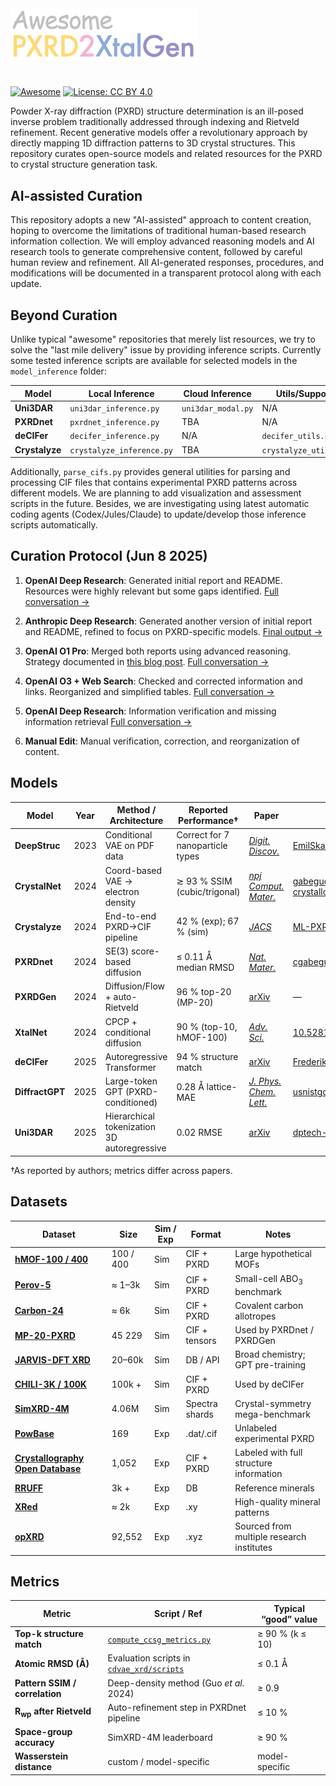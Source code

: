<img src="assets/logo.png" width="300">

#

[![Awesome](https://awesome.re/badge.svg)](https://awesome.re)
[![License: CC BY 4.0](https://img.shields.io/badge/License-CC_BY_4.0-lightgrey.svg)](LICENSE)



Powder X-ray diffraction (PXRD) structure determination is an ill-posed inverse problem traditionally addressed through indexing and Rietveld refinement. Recent generative models offer a revolutionary approach by directly mapping 1D diffraction patterns to 3D crystal structures. This repository curates open-source models and related resources for the PXRD to crystal structure generation task.

## AI-assisted Curation

This repository adopts a new "AI-assisted" approach to content creation, hoping to overcome the limitations of traditional human-based research information collection. We will employ advanced reasoning models and AI research tools to generate comprehensive content, followed by careful human review and refinement. All AI-generated responses, procedures, and modifications will be documented in a transparent protocol along with each update.

## Beyond Curation

Unlike typical "awesome" repositories that merely list resources, we try to solve the "last mile delivery" issue by providing inference scripts. Currently some tested inference scripts are available for selected models in the `model_inference` folder:

| Model | Local Inference | Cloud Inference | Utils/Support | Environment |
|-------|-----------------|-----------------|---------------|-------------|
| **Uni3DAR** | `uni3dar_inference.py` | `uni3dar_modal.py` | N/A | `uni3dar_env.yml` |
| **PXRDnet** | `pxrdnet_inference.py` | TBA | N/A | `pxrdnet_env.yml` |
| **deCIFer** | `decifer_inference.py` | N/A | `decifer_utils.py` | `decifer_env.yml` |
| **Crystalyze** | `crystalyze_inference.py` | TBA | `crystalyze_utils.py` | `crystalyze_env.yml` |

Additionally, `parse_cifs.py` provides general utilities for parsing and processing CIF files that contains experimental PXRD patterns across different models. We are planning to add visualization and assessment scripts in the future. Besides, we are investigating using latest automatic coding agents (Codex/Jules/Claude) to update/develop those inference scripts automatically.


## Curation Protocol (Jun 8 2025)
1. **OpenAI Deep Research**: Generated initial report and README. Resources were highly relevant but some gaps identified. [Full conversation →](https://chatgpt.com/share/68461d44-2e8c-8005-a54f-e4fc7e3e462c)

2. **Anthropic Deep Research**: Generated another version of initial report and README, refined to focus on PXRD-specific models. [Final output →](https://claude.ai/public/artifacts/c47e47fb-55e8-4329-bf47-f602c281517f)

3. **OpenAI O1 Pro**: Merged both reports using advanced reasoning. Strategy documented in [this blog post](https://xiangyu-yin.com/content/post_deep_research.html). [Full conversation →](https://chatgpt.com/share/68462b6d-c924-8005-b27b-9315ee87796b)

4. **OpenAI O3 + Web Search**: Checked and corrected information and links. Reorganized and simplified tables. [Full conversation →](https://chatgpt.com/share/68462cb8-f7b4-8005-96e9-8b3d255a144f)

5. **OpenAI Deep Research**: Information verification and missing information retrieval [Full conversation →](https://chatgpt.com/share/68467093-dae0-8005-9afc-a0c40f0eb412)

6. **Manual Edit**: Manual verification, correction, and reorganization of content.



## Models

| Model           | Year | Method / Architecture                               | Reported Performance†            | Paper                                             | Implementation                                                 |
| --------------- | ---- | --------------------------------------------------- | -------------------------------- | ------------------------------------------------- | -------------------------------------------------------------- |
| **DeepStruc**   | 2023 | Conditional VAE on PDF data                         | Correct for 7 nanoparticle types | [*Digit. Discov.*](https://pubs.rsc.org/en/content/articlelanding/2023/dd/d2dd00086e)                      | [EmilSkaaning/DeepStruc](https://github.com/EmilSkaaning/DeepStruc)            |
| **CrystalNet**  | 2024 | Coord-based VAE → electron density                  | ≳ 93 % SSIM (cubic/trigonal)     | [*npj Comput. Mater.*](https://www.nature.com/articles/s41524-024-01401-8)                | [gabeguo/deep-crystallography-public](https://github.com/gabeguo/deep-crystallography-public) |
| **Crystalyze**  | 2024 | End-to-end PXRD→CIF pipeline                        | 42 % (exp); 67 % (sim)           | [*JACS*](https://pubs.acs.org/doi/abs/10.1021/jacs.4c10244)                          | [ML-PXRD/Crystalyze](https://github.com/ML-PXRD/Crystalyze)                                                              |
| **PXRDnet**     | 2024 | SE(3) score-based diffusion                         | ≤ 0.11 Å median RMSD             | [*Nat. Mater.*](https://www.nature.com/articles/s41563-025-02220-y)                                  | [cgabeguo/cdvae_xrd](https://github.com/gabeguo/cdvae_xrd)             |
| **PXRDGen**     | 2024 | Diffusion/Flow + auto-Rietveld                      | 96 % top-20 (MP-20)              | [arXiv](https://arxiv.org/abs/2409.04727)                                  | —                                                              |
| **XtalNet**     | 2024 | CPCP + conditional diffusion                        | 90 % (top-10, hMOF-100)          | [*Adv. Sci.*](https://advanced.onlinelibrary.wiley.com/doi/full/10.1002/advs.202410722) | [10.5281/zenodo.13629658](https://zenodo.org/records/13629658)                                                              |
| **deCIFer**     | 2025 | Autoregressive Transformer                          | 94 % structure match             | [arXiv](https://arxiv.org/abs/2502.02189)                                  | [FrederikLizakJohansen/deCIFer](https://github.com/FrederikLizakJohansen/deCIFer)     |
| **DiffractGPT** | 2025 | Large-token GPT (PXRD-conditioned)                  | 0.28 Å lattice-MAE               | [*J. Phys. Chem. Lett.*](https://pubs.acs.org/doi/full/10.1021/acs.jpclett.4c03137)             | [usnistgov/atomgpt](https://github.com/usnistgov/atomgpt)      |
| **Uni3DAR** | 2025 | Hierarchical tokenization 3D autoregressive                  | 0.02 RMSE               | [arXiv](https://arxiv.org/abs/2503.16278)             | [dptech-corp/Uni-3DAR](https://github.com/dptech-corp/Uni-3DAR)      |

†As reported by authors; metrics differ across papers.



## Datasets

| Dataset                                                                                          | Size      | Sim / Exp | Format         | Notes                                |
| ------------------------------------------------------------------------------------------------ | --------- | --------- | -------------- | ------------------------------------ |
| **[hMOF-100 / 400](https://doi.org/10.5281/zenodo.13629658)**                   | 100 / 400 | Sim       | CIF + PXRD     | Large hypothetical MOFs              |
| **[Perov-5](https://figshare.com/articles/dataset/Perov5/22705189)**          | ≈ 1–3k   | Sim       | CIF + PXRD     | Small-cell ABO<sub>3</sub> benchmark |
| **[Carbon-24](https://huggingface.co/datasets/albertvillanova/carbon_24)**  | ≈ 6k     | Sim       | CIF + PXRD     | Covalent carbon allotropes           |
| **[MP-20-PXRD](https://github.com/gabeguo/cdvae_xrd/tree/main/data/mp_20)**     | 45 229    | Sim       | CIF + tensors  | Used by PXRDnet / PXRDGen            |
| **[JARVIS-DFT XRD](https://jarvis.nist.gov/)**                             | 20–60k   | Sim       | DB / API       | Broad chemistry; GPT pre-training    |
| **[CHILI-3K / 100K](https://github.com/UlrikFriisJensen/CHILI)** | 100k + | Sim | CIF + PXRD | Used by deCIFer |
| **[SimXRD-4M](https://openreview.net/forum?id=mkuB677eMM)**                 | 4.06M    | Sim       | Spectra shards | Crystal-symmetry mega-benchmark      |
| **[PowBase](http://www.cristal.org/powbase/index.html)**                 | 169    | Exp       | .dat/.cif |  Unlabeled experimental PXRD      |
| **[Crystallography Open Database](https://www.crystallography.net/cod/)**                 | 1,052    | Exp       | CIF + PXRD | Labeled with full structure information      |
| **[RRUFF](https://rruff.info/)** | 3k + | Exp | DB | Reference minerals|
| **[XRed](https://github.com/WPEM/XRED)**                                        | ≈ 2k     | Exp       | .xy            | High-quality mineral patterns        |
| **[opXRD](https://zenodo.org/records/15298026)**                 | 92,552    | Exp       | .xyz | Sourced from multiple research institutes      |


## Metrics

| Metric                            | Script / Ref                                                                                                                    | Typical “good” value |
| --------------------------------- | ------------------------------------------------------------------------------------------------------------------------------- | -------------------- |
| **Top-k structure match**         | [`compute_ccsg_metrics.py`](https://github.com/dptech-corp/XtalNet/blob/main/scripts/compute_ccsg_metrics.py) | ≥ 90 % (k ≤ 10)      |
| **Atomic RMSD (Å)**               | Evaluation scripts in [`cdvae_xrd/scripts`](https://github.com/gabeguo/cdvae_xrd/tree/main/scripts)            | ≤ 0.1 Å              |
| **Pattern SSIM / correlation**    | Deep-density method (Guo *et al.* 2024)                                                                        | ≥ 0.9                |
| **R<sub>wp</sub> after Rietveld** | Auto-refinement step in PXRDnet pipeline                                                                       | ≤ 10 %               |
| **Space-group accuracy**          | SimXRD-4M leaderboard                                                                                      | ≥ 90 %               |
| **Wasserstein distance**          | custom / model-specific                                                                                                         | model-specific       |